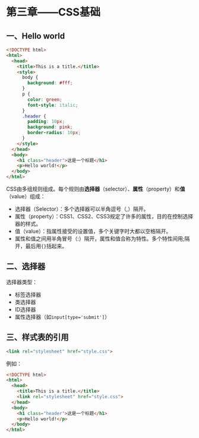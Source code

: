 # 第三章——CSS基础

## 一、Hello world

```html
<!DOCTYPE html>
<html>
  <head>
    <title>This is a title.</title>
    <style>
      body {
        background: #fff;
      }
      p {
        color: green;
        font-style: italic;
      }
      .header {
        padding: 10px;
        background: pink;
        border-radius: 10px;
      }
    </style>
  </head>
  <body>
    <h1 class="header">这是一个标题</h1>
    <p>Hello world!</p>
  </body>
</html>
```

CSS由多组规则组成。每个规则由**选择器**（selector）、**属性**（property）和**值**（value）组成：

- 选择器（Selector）：多个选择器可以半角逗号（,）隔开。
- 属性（property）：CSS1、CSS2、CSS3规定了许多的属性，目的在控制选择器的样式。
- 值（value）：指属性接受的设置值，多个关键字时大都以空格隔开。
- 属性和值之间用半角冒号（:）隔开，属性和值合称为特性。多个特性间用;隔开，最后用`{}`括起来。

## 二、选择器

选择器类型：

- 标签选择器
- 类选择器
- ID选择器
- 属性选择器（如`input[type='submit']`）

## 三、样式表的引用

```html
<link rel="stylesheet" href="style.css">
```

例如：

```html
<!DOCTYPE html>
<html>
  <head>
    <title>This is a title.</title>
    <link rel="stylesheet" href="style.css">
  </head>
  <body>
    <h1 class="header">这是一个标题</h1>
    <p>Hello world!</p>
  </body>
</html>
```
